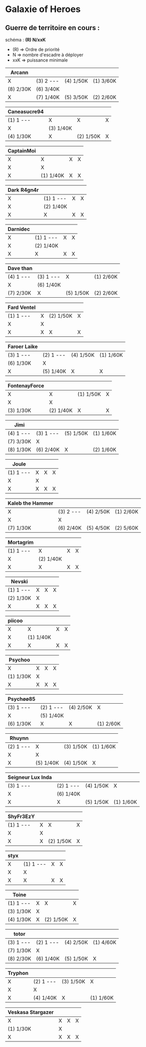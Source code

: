 # Galaxie of Heroes

## Guerre de territoire en cours :

schéma : **(R) N/xxK**

* (R) => Ordre de priorité
* N => nombre d'escadre à déployer
* xxK => puissance minimale


| Arcann | | | |
|---|---|---|---| 
| X | (3) 2 --- | (4) 1/50K | (1) 3/60K
| (8) 2/30K | (6) 3/40K
| X | (7) 1/40K | (5) 3/50K | (2) 2/60K

| Caneasucre94 | | | |
|---|---|---|---|
| (1) 1 --- | X | X | X 
| X | (3) 1/40K
| (4) 1/30K | X | (2) 1/50K | X 

| CaptainMoi | | | |
|---|---|---|---| 
| X | X | X | X 
| X | X 
| X | (1) 1/40K | X | X 

| Dark R4gn4r | | | |
|---|---|---|---|
| X | (1) 1 --- | X | X 
| X | (2) 1/40K
| X | X | X | X 

| Darnidec | | | |
|---|---|---|---| 
| X | (1) 1 --- | X | X 
| X | (2) 1/40K
| X | X | X | X 

| Dave than | | | |
|---|---|---|---|
| (4) 1 --- | (3) 1 --- | X | (1) 2/60K
| X | (6) 1/40K
| (7) 2/30K | X | (5) 1/50K | (2) 2/60K

| Fard Ventel | | | |
|---|---|---|---|
| (1) 1 --- | X | (2) 1/50K | X 
| X | X 
| X | X | X | X 

| Faroer Laike | | | |
|---|---|---|---| 
| (3) 1 --- | (2) 1 --- | (4) 1/50K | (1) 1/60K
| (6) 1/30K | X 
| X | (5) 1/40K | X | X 

| FontenayForce | | | |
|---|---|---|---| 
| X | X | (1) 1/50K | X 
| X | X 
| (3) 1/30K | (2) 1/40K | X | X 

| Jimi | | | |
|---|---|---|---| 
| (4) 1 --- | (3) 1 --- | (5) 1/50K | (1) 1/60K
| (7) 3/30K | X 
| (8) 1/30K | (6) 2/40K | X | (2) 1/60K

| Joule | | | |
|---|---|---|---|
| (1) 1 --- | X | X | X 
| X | X 
| X | X | X | X 

| Kaleb the Hammer | | | |
|---|---|---|---|
| X | (3) 2 --- | (4) 2/50K | (1) 2/60K
| X | X 
| (7) 1/30K | (6) 2/40K | (5) 4/50K | (2) 5/60K

| Mortagrim | | | |
|---|---|---|---|
| (1) 1 --- | X | X | X 
| X | (2) 1/40K
| X | X | X | X 

| Nevski | | | |
|---|---|---|---|
| (1) 1 --- | X | X | X 
| (2) 1/30K | X 
| X | X | X | X 

| piicoo | | | |
|---|---|---|---|
| X | X | X | X 
| X | (1) 1/40K
| X | X | X | X 

| Psychoo | | | |
|---|---|---|---|
| X | X | X | X 
| (1) 1/30K | X 
| X | X | X | X 

| Psychøø85 | | | |
|---|---|---|---|
| (3) 1 --- | (2) 1 --- | (4) 2/50K | X 
| X | (5) 1/40K
| (6) 1/30K | X | X | (1) 2/60K

| Rhuynn | | | |
|---|---|---|---|
| (2) 1 --- | X | (3) 1/50K | (1) 1/60K
| X | X 
| X | (5) 1/40K | (4) 1/50K | X 

| Seigneur Lux Inda | | | |
|---|---|---|---|
| (3) 1 --- | (2) 1 --- | (4) 1/50K | X 
| X | (6) 1/40K
| X | X | (5) 1/50K | (1) 1/60K

| ShyFr3EzY | | | |
|---|---|---|---|
| (1) 1 --- | X | X | X 
| X | X 
| X | X | (2) 1/50K | X 

| styx | | | |
|---|---|---|---|
| X | (1) 1 --- | X | X 
| X | X 
| X | X | X | X 

| Toine | | | |
|---|---|---|---|
| (1) 1 --- | X | X | X 
| (3) 1/30K | X 
| (4) 1/30K | X | (2) 1/50K | X 

| totor | | | |
|---|---|---|---|
| (3) 1 --- | (2) 1 --- | (4) 2/50K | (1) 4/60K
| (7) 1/30K | X 
| (8) 2/30K | (6) 1/40K | (5) 1/50K | X 

| Tryphon | | | |
|---|---|---|---|
| X | (2) 1 --- | (3) 1/50K | X 
| X | X 
| X | (4) 1/40K | X | (1) 1/60K

| Veskasa Stargazer | | | |
|---|---|---|---|
| X | X | X | X 
| (1) 1/30K | X 
| X | X | X | X 

